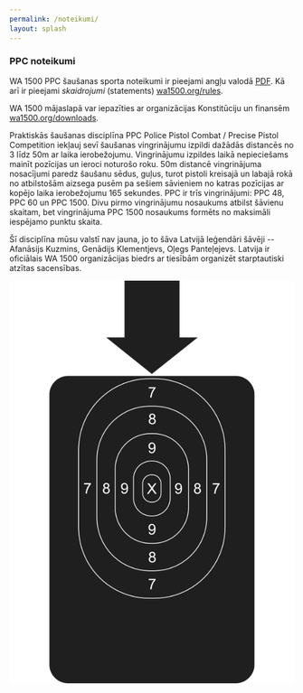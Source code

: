 ```yaml
---
permalink: /noteikumi/
layout: splash
---
```

### PPC noteikumi

WA 1500 PPC šaušanas sporta noteikumi ir pieejami angļu valodā [PDF](/assets/rules/wa1500-ppc-rulebook-2023.pdf). Kā arī ir pieejami _skaidrojumi_ (statements) [wa1500.org/rules](https://wa1500.org/rules.php).

WA 1500 mājaslapā var iepazīties ar organizācijas Konstitūciju un finansēm [wa1500.org/downloads](https://wa1500.org/downloads.php).

Praktiskās šaušanas disciplīna PPC Police Pistol Combat / Precise Pistol Competition iekļauj sevī šaušanas vingrinājumu izpildi dažādās distancēs no 3 līdz 50m ar laika ierobežojumu. Vingrinājumu izpildes laikā nepieciešams mainīt pozīcijas un ieroci noturošo roku. 50m distancē vingrinājuma nosacījumi paredz šaušanu sēdus, guļus, turot pistoli kreisajā un labajā rokā no atbilstošām aizsega pusēm pa sešiem sāvieniem no katras pozīcijas ar kopējo laika ierobežojumu 165 sekundes. PPC ir trīs vingrinājumi: PPC 48, PPC 60 un PPC 1500. Divu pirmo vingrinājumu nosaukums atbilst šāvienu skaitam, bet vingrinājuma PPC 1500 nosaukums formēts no maksimāli iespējamo punktu skaita.

Šī disciplīna mūsu valstī nav jauna, jo to šāva Latvijā leģendāri šāvēji -- Afanāsijs Kuzmins, Genādijs Klementjevs, Oļegs Panteļejevs. Latvija ir oficiālais WA 1500 organizācijas biedrs ar tiesībām organizēt starptautiski atzītas sacensības.

![WA 1500 PPC target](/assets/images/wa1500-ppc-target.png)
